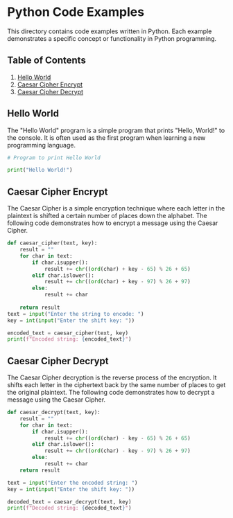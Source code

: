 # Python Code Examples

This directory contains code examples written in Python. Each example demonstrates a specific concept or functionality in Python programming.

## Table of Contents

1. [Hello World](#hello-world)
2. [Caesar Cipher Encrypt](#caesar-cipher-encrypt)
3. [Caesar Cipher Decrypt](#caesar-cipher-decrypt)

## Hello World

The "Hello World" program is a simple program that prints "Hello, World!" to the console. It is often used as the first program when learning a new programming language.

```python
# Program to print Hello World

print("Hello World!")
```

## Caesar Cipher Encrypt

The Caesar Cipher is a simple encryption technique where each letter in the plaintext is shifted a certain number of places down the alphabet. The following code demonstrates how to encrypt a message using the Caesar Cipher.

```python
def caesar_cipher(text, key):
    result = ""
    for char in text:
        if char.isupper():
            result += chr((ord(char) + key - 65) % 26 + 65)
        elif char.islower():
            result += chr((ord(char) + key - 97) % 26 + 97)
        else:
            result += char
    
    return result
text = input("Enter the string to encode: ")
key = int(input("Enter the shift key: "))

encoded_text = caesar_cipher(text, key)
print(f"Encoded string: {encoded_text}")
```

## Caesar Cipher Decrypt

The Caesar Cipher decryption is the reverse process of the encryption. It shifts each letter in the ciphertext back by the same number of places to get the original plaintext. The following code demonstrates how to decrypt a message using the Caesar Cipher.

```python
def caesar_decrypt(text, key):
    result = ""
    for char in text:
        if char.isupper():
            result += chr((ord(char) - key - 65) % 26 + 65)
        elif char.islower():
            result += chr((ord(char) - key - 97) % 26 + 97)
        else:
            result += char
    return result

text = input("Enter the encoded string: ")
key = int(input("Enter the shift key: "))

decoded_text = caesar_decrypt(text, key)
print(f"Decoded string: {decoded_text}")
```
